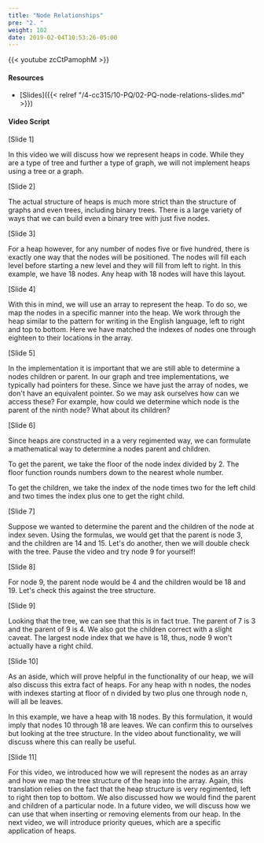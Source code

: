 ```yaml
---
title: "Node Relationships"
pre: "2. "
weight: 102
date: 2019-02-04T10:53:26-05:00
---
```


{{< youtube zcCtPamophM >}}

#### Resources
* [Slides]({{< relref "/4-cc315/10-PQ/02-PQ-node-relations-slides.md" >}})

#### Video Script


[Slide 1]

In this video we will discuss how we represent heaps in code. While they are a type of tree and further a type of graph, we will not implement heaps using a tree or a graph. 

[Slide 2]

The actual structure of heaps is much more strict than the structure of graphs and even trees, including binary trees. There is a large variety of ways that we can build even a binary tree with just five nodes. 

[Slide 3]

For a heap however, for any number of nodes five or five hundred, there is exactly one way that the nodes will be positioned. The nodes will fill each level before starting a new level and they will fill from left to right. In this example, we have 18 nodes. Any heap with 18 nodes will have this layout. 

[Slide 4]

With this in mind, we will use an array to represent the heap. To do so, we map the nodes in a specific manner into the heap. We work through the heap similar to the pattern for writing in the English language, left to right and top to bottom. Here we have matched the indexes of nodes one through eighteen to their locations in the array. 


[Slide 5]

In the implementation it is important that we are still able to determine a nodes children or parent. In our graph and tree implementations, we typically had pointers for these. Since we have just the array of nodes, we don't have an equivalent pointer. So we may ask ourselves how can we access these? For example, how could we determine which node is the parent of the ninth node? What about its children?


[Slide 6]

Since heaps are constructed in a a very regimented way, we can formulate a mathematical way to determine a nodes parent and children. 

To get the parent, we take the floor of the node index divided by 2. The floor function rounds numbers down to the nearest whole number. 

To get the children, we take the index of the node times two for the left child and two times the index plus one to get the right child. 

[Slide 7]

Suppose we wanted to determine the parent and the children of the node at index seven. Using the formulas, we would get that the parent is node 3, and the children are 14 and 15. Let's do another, then we will double check with the tree. Pause the video and try node 9 for yourself! 

[Slide 8]

For node 9, the parent node would be 4 and the children would be 18 and 19. Let's check this against the tree structure. 

[Slide 9]

Looking that the tree, we can see that this is in fact true. The parent of 7 is 3 and the parent of 9 is 4. We also got the children correct with a slight caveat. The largest node index that we have is 18, thus, node 9 won't actually have a right child. 

[Slide 10]

As an aside, which will prove helpful in the functionality of our heap, we will also discuss this extra fact of heaps. For any heap with n nodes, the nodes with indexes starting at floor of n divided by two plus one through node n, will all be leaves. 

In this example, we have a heap with 18 nodes. By this formulation, it would imply that nodes 10 through 18 are leaves. We can confirm this to ourselves but looking at the tree structure. In the video about functionality, we will discuss where this can really be useful. 

[Slide 11]

For this video, we introduced how we will represent the nodes as an array and how we map the tree structure of the heap into the array. Again, this translation relies on the fact that the heap structure is very regimented, left to right then top to bottom. We also discussed how we would find the parent and children of a particular node. In a future video, we will discuss how we can use that when inserting or removing elements from our heap. In the next video, we will introduce priority queues, which are a specific application of heaps. 